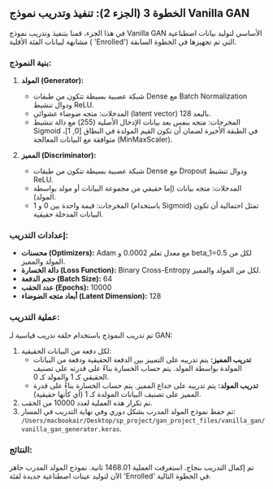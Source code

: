## الخطوة 3 (الجزء 2): تنفيذ وتدريب نموذج Vanilla GAN

في هذا الجزء، قمنا بتنفيذ وتدريب نموذج Vanilla GAN الأساسي لتوليد بيانات اصطناعية مشابهة لبيانات الفئة الأقلية (
'Enrolled') التي تم تجهيزها في الخطوة السابقة.

### بنية النموذج:

1.  **المولد (Generator):**
    *   شبكة عصبية بسيطة تتكون من طبقات Dense مع Batch Normalization ودوال تنشيط ReLU.
    *   المدخلات: متجه ضوضاء عشوائي (latent vector) بالبعد 128.
    *   المخرجات: متجه بنفس بعد بيانات الإدخال الأصلية (255) مع دالة تنشيط Sigmoid في الطبقة الأخيرة لضمان أن تكون القيم المولدة في النطاق [0, 1]، متوافقة مع البيانات المعالجة (MinMaxScaler).

2.  **المميز (Discriminator):**
    *   شبكة عصبية بسيطة تتكون من طبقات Dense مع Dropout ودوال تنشيط ReLU.
    *   المدخلات: متجه بيانات (إما حقيقي من مجموعة البيانات أو مولد بواسطة المولد).
    *   المخرجات: قيمة واحدة بين 0 و 1 (باستخدام Sigmoid) تمثل احتمالية أن تكون البيانات المدخلة حقيقية.

### إعدادات التدريب:

*   **محسنات (Optimizers):** Adam مع معدل تعلم 0.0002 و beta_1=0.5 لكل من المولد والمميز.
*   **دالة الخسارة (Loss Function):** Binary Cross-Entropy لكل من المولد والمميز.
*   **حجم الدفعة (Batch Size):** 64
*   **عدد الحقب (Epochs):** 10000
*   **أبعاد متجه الضوضاء (Latent Dimension):** 128

### عملية التدريب:

تم تدريب النموذج باستخدام حلقة تدريب قياسية لـ GAN:
1.  لكل دفعة من البيانات الحقيقية:
    *   **تدريب المميز:** يتم تدريبه على التمييز بين الدفعة الحقيقية ودفعة من البيانات المولدة بواسطة المولد. يتم حساب الخسارة بناءً على قدرته على تصنيف الحقيقي كـ 1 والمولد كـ 0.
    *   **تدريب المولد:** يتم تدريبه على خداع المميز. يتم حساب الخسارة بناءً على قدرة المميز على تصنيف البيانات المولدة كـ 1 (أي كأنها حقيقية).
2.  تم تكرار هذه العملية لعدد 10000 من الحقب.
3.  تم حفظ نموذج المولد المدرب بشكل دوري وفي نهاية التدريب في المسار: `/Users/macbookair/Desktop/sp_project/gan_project_files/vanilla_gan/vanilla_gan_generator.keras`.

### النتائج:

تم إكمال التدريب بنجاح. استغرقت العملية 1468.01 ثانية. نموذج المولد المدرب جاهز الآن لتوليد عينات اصطناعية جديدة لفئة 
'Enrolled' في الخطوة التالية.
